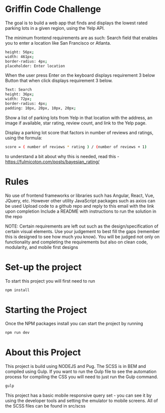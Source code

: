 # Griffin Code Challenge


The goal is to build a web app that finds and displays the lowest rated parking lots in a given region, using the Yelp API.

The minimum frontend requirements are as such:
Search field that enables you to enter a location like San Francisco or Atlanta. 
```bash
height: 56px;
width: 461px;
border-radius: 4px;
placeholder: Enter location
```
When the user press Enter on the keyboard displays requirement 3 below
Button that when click displays requirement 3 below.
```bash
Text: Search
height: 36px;
width: 72px;
border-radius: 4px;
padding: 10px, 20px, 10px, 20px;
```

Show a list of parking lots from Yelp in that location with the address, an image if available, star rating, review count, and link to the Yelp page.

Display a parking lot score that factors in number of reviews and ratings, using the formula: 
```bash
score = ( number of reviews * rating ) / (number of reviews + 1) 
```
to understand a bit about why this is needed, read this -  https://fulmicoton.com/posts/bayesian_rating/


# Rules

No use of frontend frameworks or libraries such has Angular, React, Vue, JQuery, etc. However other utility JavaScript packages such as axios can be used
Upload code to a github repo and reply to this email with the link upon completion 
Include a README with instructions to run the solution in the repo

NOTE: Certain requirements are left out such as the design/specification of certain visual elements. Use your judgement to best fill the gaps (remember this is designed to see how much you know). You will be judged not only on functionality and completing the requirements but also on clean code, modularity, and mobile first designs 

# Set-up the project
To start this project you will first need to run 
```bash
npm install
```

# Starting the Project
Once the NPM packages install you can start the project by running
```bash
npm run dev
```
# About this Project
This project is build using NODEJS and Pug. The SCSS is in BEM and compiled using Gulp.
If you want to run the Gulp file to see the automation process for compiling the CSS you will need to just run the Gulp command.
```bash
gulp
```
This project has a basic mobile responsive query set - you can see it by using the developer tools and setting the emulator to mobile screens. All of the SCSS files can be found in src/scss
